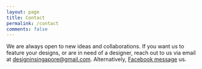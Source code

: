 ```yaml
---
layout: page
title: Contact
permalink: /contact
comments: false
---
```


We are always open to new ideas and collaborations. If you want us to feature your designs, or are in need of a designer, reach out to us via email at <a href="designinsingapore@gmail.com">designinsingapore@gmail.com</a>. Alternatively, <a href="m.me/DesignInSingapore">Facebook message</a> us.
